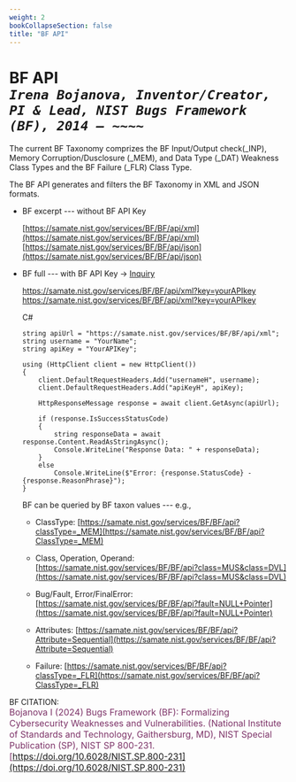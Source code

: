 ```yaml
---
weight: 2
bookCollapseSection: false
title: "BF API"
---
```


<!-- Google tag (gtag.js) -->
<script async src="https://www.googletagmanager.com/gtag/js?id=G-PJ364XPP9F"></script>
<script>
  window.dataLayer = window.dataLayer || [];
  function gtag(){dataLayer.push(arguments);}
  gtag('js', new Date());

  gtag('config', 'G-PJ364XPP9F');
</script>

# BF API <br/>_`Irena Bojanova, Inventor/Creator, PI & Lead, NIST Bugs Framework (BF), 2014 – ~~~~`_

The current BF Taxonomy comprizes the BF Input/Output check(_INP), Memory Corruption/Dusclosure (_MEM), and Data Type (_DAT) Weakness Class Types and the BF Failure (_FLR) Class Type.

The BF API generates and filters the BF Taxonomy in XML and JSON formats.

- BF excerpt --- without BF API Key

  [https://samate.nist.gov/services/BF/BF/api/xml](https://samate.nist.gov/services/BF/BF/api/xml) </br>
  [https://samate.nist.gov/services/BF/BF/api/json](https://samate.nist.gov/services/BF/BF/api/json)

- BF full  --- with BF API Key &rarr; [Inquiry](https://forms.gle/SRZyva5Vn1i4dQQ2A)

  https://samate.nist.gov/services/BF/BF/api/xml?key=yourAPIkey </br>
  https://samate.nist.gov/services/BF/BF/api/xml?key=yourAPIkey

  C#

      string apiUrl = "https://samate.nist.gov/services/BF/BF/api/xml";
      string username = "YourName";
      string apiKey = "YourAPIKey";

      using (HttpClient client = new HttpClient())
      {
          client.DefaultRequestHeaders.Add("usernameH", username);
          client.DefaultRequestHeaders.Add("apiKeyH", apiKey);

          HttpResponseMessage response = await client.GetAsync(apiUrl);

          if (response.IsSuccessStatusCode)
          {
              string responseData = await response.Content.ReadAsStringAsync();
              Console.WriteLine("Response Data: " + responseData);
          }
          else
              Console.WriteLine($"Error: {response.StatusCode} - {response.ReasonPhrase}");
      }


  BF can be queried by BF taxon values --- e.g., 

  - ClassType: [https://samate.nist.gov/services/BF/BF/api?classType=_MEM](https://samate.nist.gov/services/BF/BF/api?ClassType=_MEM) </br>

  - Class, Operation, Operand: [https://samate.nist.gov/services/BF/BF/api?class=MUS&class=DVL](https://samate.nist.gov/services/BF/BF/api?class=MUS&class=DVL) </br>

  - Bug/Fault, Error/FinalError: [https://samate.nist.gov/services/BF/BF/api?fault=NULL+Pointer](https://samate.nist.gov/services/BF/BF/api?fault=NULL+Pointer) </br>

  - Attributes: [https://samate.nist.gov/services/BF/BF/api?Attribute=Sequential](https://samate.nist.gov/services/BF/BF/api?Attribute=Sequential) </br>

  - Failure: [https://samate.nist.gov/services/BF/BF/api?classType=_FLR](https://samate.nist.gov/services/BF/BF/api?ClassType=_FLR) </br>
  
BF CITATION: <br/>
<l style="font-size: 16px; color: #7D3368"> Bojanova I (2024) Bugs Framework (BF): Formalizing Cybersecurity Weaknesses and Vulnerabilities. (National Institute of Standards and Technology, Gaithersburg, MD), NIST Special Publication (SP), NIST SP 800-231. [https://doi.org/10.6028/NIST.SP.800-231](https://doi.org/10.6028/NIST.SP.800-231)</l>  <br/>